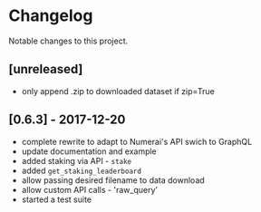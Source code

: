 # Changelog
Notable changes to this project.


## [unreleased]
- only append .zip to downloaded dataset if zip=True


## [0.6.3] - 2017-12-20
- complete rewrite to adapt to Numerai's API swich to GraphQL
- update documentation and example
- added staking via API - `stake`
- added `get_staking_leaderboard`
- allow passing desired filename to data download
- allow custom API calls - 'raw_query'
- started a test suite
